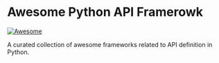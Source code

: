 # Awesome Python API Framerowk

[![Awesome](https://awesome.re/badge.svg)](https://awesome.re)

A curated collection of awesome frameworks related to API definition in Python.
